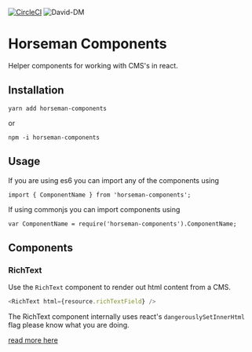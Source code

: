 [![CircleCI](https://circleci.com/gh/BlendMarketing/horseman-components.svg)](https://circleci.com/gh/BlendMarketing/horseman-components)
![David-DM](https://david-dm.org/blendmarketing/horseman-components.svg)

# Horseman Components

Helper components for working with CMS's in react.

## Installation

`yarn add horseman-components`

or

`npm -i horseman-components`

## Usage

If you are using es6 you can import any of the components using

```
import { ComponentName } from 'horseman-components';
```

If using commonjs you can import components using

```
var ComponentName = require('horseman-components').ComponentName;
```

## Components


### RichText

Use the `RichText` component to render out html content from a CMS.

```js
<RichText html={resource.richTextField} />
```

The RichText component internally uses react's `dangerouslySetInnerHtml` flag
please know what you are doing.

[read more here][0]

[0]: https://facebook.github.io/react/docs/dom-elements.html#dangerouslysetinnerhtml
